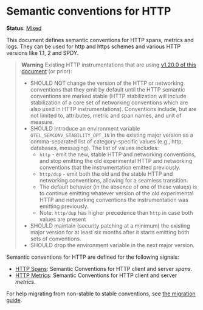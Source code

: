 <!--- Hugo front matter used to generate the website version of this page:
linkTitle: HTTP
--->

# Semantic conventions for HTTP

**Status**: [Mixed][DocumentStatus]

This document defines semantic conventions for HTTP spans, metrics and logs.
They can be used for http and https schemes
and various HTTP versions like 1.1, 2 and SPDY.

> **Warning**
> Existing HTTP instrumentations that are using
> [v1.20.0 of this document](https://github.com/open-telemetry/opentelemetry-specification/blob/v1.20.0/specification/trace/semantic_conventions/http.md)
> (or prior):
>
> - SHOULD NOT change the version of the HTTP or networking conventions that they emit by default
>   until the HTTP semantic conventions are marked stable (HTTP stabilization will
>   include stabilization of a core set of networking conventions which are also used
>   in HTTP instrumentations). Conventions include, but are not limited to, attributes,
>   metric and span names, and unit of measure.
> - SHOULD introduce an environment variable `OTEL_SEMCONV_STABILITY_OPT_IN`
>   in the existing major version as a comma-separated list of category-specific values
>   (e.g., http, databases, messaging). The list of values includes:
>   - `http` - emit the new, stable HTTP and networking conventions,
>     and stop emitting the old experimental HTTP and networking conventions
>     that the instrumentation emitted previously.
>   - `http/dup` - emit both the old and the stable HTTP and networking conventions,
>     allowing for a seamless transition.
>   - The default behavior (in the absence of one of these values) is to continue
>     emitting whatever version of the old experimental HTTP and networking conventions
>     the instrumentation was emitting previously.
>   - Note: `http/dup` has higher precedence than `http` in case both values are present
> - SHOULD maintain (security patching at a minimum) the existing major version
>   for at least six months after it starts emitting both sets of conventions.
> - SHOULD drop the environment variable in the next major version.

Semantic conventions for HTTP are defined for the following signals:

- [HTTP Spans](http-spans.md): Semantic Conventions for HTTP client and server *spans*.
- [HTTP Metrics](http-metrics.md): Semantic Conventions for HTTP client and server *metrics*.

For help migrating from non-stable to stable conventions, see [the migration guide](../non-normative/http-migration.md).

[DocumentStatus]: https://opentelemetry.io/docs/specs/otel/document-status
